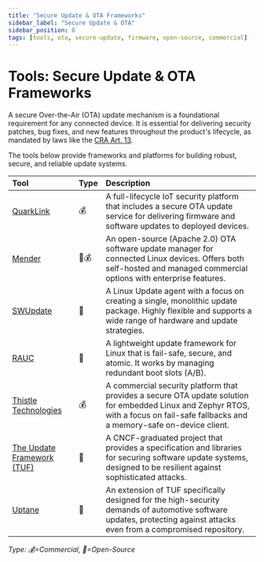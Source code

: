 ```yaml
---
title: "Secure Update & OTA Frameworks"
sidebar_label: "Secure Update & OTA"
sidebar_position: 8
tags: [tools, ota, secure-update, firmware, open-source, commercial]
---
```

# Tools: Secure Update & OTA Frameworks

A secure Over-the-Air (OTA) update mechanism is a foundational requirement for any connected device. It is essential for delivering security patches, bug fixes, and new features throughout the product's lifecycle, as mandated by laws like the [CRA Art. 13][cra_art13].

The tools below provide frameworks and platforms for building robust, secure, and reliable update systems.

| Tool | Type | Description |
| :--- | :--- | :--- |
| [QuarkLink](https://www.cryptoquantique.com/products/quarklink/) | 💰 | A full-lifecycle IoT security platform that includes a secure OTA update service for delivering firmware and software updates to deployed devices. |
| [Mender](https://mender.io/) | 🐙💰 | An open-source (Apache 2.0) OTA software update manager for connected Linux devices. Offers both self-hosted and managed commercial options with enterprise features. |
| [SWUpdate](https://swupdate.org/) | 🐙 | A Linux Update agent with a focus on creating a single, monolithic update package. Highly flexible and supports a wide range of hardware and update strategies. |
| [RAUC](https://rauc.io/) | 🐙 | A lightweight update framework for Linux that is fail-safe, secure, and atomic. It works by managing redundant boot slots (A/B). |
| [Thistle Technologies](https://thistle.tech/) | 💰 | A commercial security platform that provides a secure OTA update solution for embedded Linux and Zephyr RTOS, with a focus on fail-safe fallbacks and a memory-safe on-device client. |
| [The Update Framework (TUF)](https://theupdateframework.io/) | 🐙 | A CNCF-graduated project that provides a specification and libraries for securing software update systems, designed to be resilient against sophisticated attacks. |
| [Uptane](https://uptane.github.io/) | 🐙 | An extension of TUF specifically designed for the high-security demands of automotive software updates, protecting against attacks even from a compromised repository. |

<!-- vale off -->
*Type: 💰=Commercial, 🐙=Open-Source*
<!-- vale on -->

<!-- Citations -->
[cra_art13]: https://eur-lex.europa.eu/legal-content/EN/TXT/?uri=CELEX:02024R2847-20241120#art_13 "CRA Article 13 – Obligations of manufacturers"
